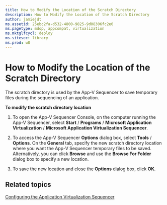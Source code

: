 ```yaml
---
title: How to Modify the Location of the Scratch Directory
description: How to Modify the Location of the Scratch Directory
author: jamiejdt
ms.assetid: 25ebc2fa-d532-4800-9825-9d08306fc2e0
ms.pagetype: mdop, appcompat, virtualization
ms.mktglfcycl: deploy
ms.sitesec: library
ms.prod: w8
---
```



# How to Modify the Location of the Scratch Directory


The scratch directory is used by the App-V Sequencer to save temporary files during the sequencing of an application.

**To modify the scratch directory location**

1.  To open the App-V Sequencer Console, on the computer running the App-V Sequencer, select **Start** / **Programs** / **Microsoft Application Virtualization** / **Microsoft Application Virtualization Sequencer**.

2.  To access the App-V Sequencer **Options** dialog box, select **Tools** / **Options**. On the **General** tab, specify the new scratch directory location where you want the App-V Sequencer temporary files to be saved. Alternatively, you can click **Browse** and use the **Browse For Folder** dialog box to specify a new location.

3.  To save the new location and close the **Options** dialog box, click **OK**.

## Related topics


[Configuring the Application Virtualization Sequencer](configuring-the-application-virtualization-sequencer.md)

 

 





